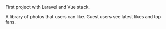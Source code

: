 First project with Laravel and Vue stack.

A library of photos that users can like.
Guest users see latest likes and top fans.
